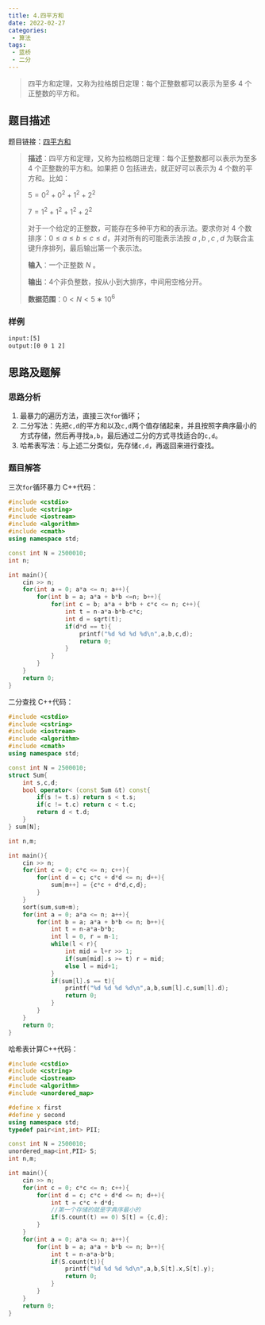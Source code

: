 ```yaml
---
title: 4.四平方和
date: 2022-02-27
categories:
 - 算法
tags:
 - 蓝桥
 - 二分
---
```


> 四平方和定理，又称为拉格朗日定理：每个正整数都可以表示为至多 $4$ 个正整数的平方和。

<!-- more -->

## 题目描述

题目链接：[四平方和](https://www.acwing.com/problem/content/1223/)

> **描述**：四平方和定理，又称为拉格朗日定理：每个正整数都可以表示为至多 $4$ 个正整数的平方和。如果把 $0$ 包括进去，就正好可以表示为 $4$ 个数的平方和。比如：
>
> $5=0^{2}+0^{2}+1^{2}+2^{2}$
>
> $7=1^{2}+1^{2}+1^{2}+2^{2}$
> 
>对于一个给定的正整数，可能存在多种平方和的表示法。要求你对 $4$ 个数排序：$0 \leq a \leq b \leq c \leq d$，并对所有的可能表示法按 $a~,b~,c~,d$ 为联合主键升序排列，最后输出第一个表示法。
> 
>**输入**：一个正整数 $N$ 。
> 
>**输出**：$4$个非负整数，按从小到大排序，中间用空格分开。
> 
>**数据范围**：$0 < N < 5∗10^6$

### 样例

```html
input:[5]
output:[0 0 1 2]
```

## 思路及题解

### 思路分析

1. 最暴力的遍历方法，直接三次`for`循环；
2. 二分写法：先把`c,d`的平方和以及`c,d`两个值存储起来，并且按照字典序最小的方式存储，然后再寻找`a,b`，最后通过二分的方式寻找适合的`c,d`。
3. 哈希表写法：与上述二分类似，先存储`c,d`，再返回来进行查找。

### 题目解答

三次`for`循环暴力 C++代码：

```cpp
#include <cstdio>
#include <cstring>
#include <iostream>
#include <algorithm>
#include <cmath>
using namespace std;

const int N = 2500010;
int n;

int main(){
    cin >> n;
    for(int a = 0; a*a <= n; a++){
        for(int b = a; a*a + b*b <=n; b++){
            for(int c = b; a*a + b*b + c*c <= n; c++){
                int t = n-a*a-b*b-c*c;
                int d = sqrt(t);
                if(d*d == t){
                    printf("%d %d %d %d\n",a,b,c,d);
                    return 0;
                }
            }
        }
    }
    return 0;
}
```

二分查找 C++代码：

```cpp
#include <cstdio>
#include <cstring>
#include <iostream>
#include <algorithm>
#include <cmath>
using namespace std;

const int N = 2500010;
struct Sum{
    int s,c,d;
    bool operator< (const Sum &t) const{
        if(s != t.s) return s < t.s;
        if(c != t.c) return c < t.c;
        return d < t.d;
    }
} sum[N];

int n,m;

int main(){
    cin >> n;
    for(int c = 0; c*c <= n; c++){
        for(int d = c; c*c + d*d <= n; d++){
            sum[m++] = {c*c + d*d,c,d};
        }
    }
    sort(sum,sum+m);
    for(int a = 0; a*a <= n; a++){
        for(int b = a; a*a + b*b <= n; b++){
            int t = n-a*a-b*b;
            int l = 0, r = m-1;
            while(l < r){
                int mid = l+r >> 1;
                if(sum[mid].s >= t) r = mid;
                else l = mid+1;
            }
            if(sum[l].s == t){
                printf("%d %d %d %d\n",a,b,sum[l].c,sum[l].d);
                return 0;
            }
        }
    }
    return 0;
}
```

哈希表计算C++代码：

```cpp
#include <cstdio>
#include <cstring>
#include <iostream>
#include <algorithm>
#include <unordered_map>

#define x first
#define y second
using namespace std;
typedef pair<int,int> PII;

const int N = 2500010;
unordered_map<int,PII> S;
int n,m;

int main(){
    cin >> n;
    for(int c = 0; c*c <= n; c++){
        for(int d = c; c*c + d*d <= n; d++){
            int t = c*c + d*d;
            //第一个存储的就是字典序最小的
            if(S.count(t) == 0) S[t] = {c,d};
        }
    }
    for(int a = 0; a*a <= n; a++){
        for(int b = a; a*a + b*b <= n; b++){
            int t = n-a*a-b*b;
            if(S.count(t)){
                printf("%d %d %d %d\n",a,b,S[t].x,S[t].y);
                return 0;
            }
        }
    }
    return 0;
}
```